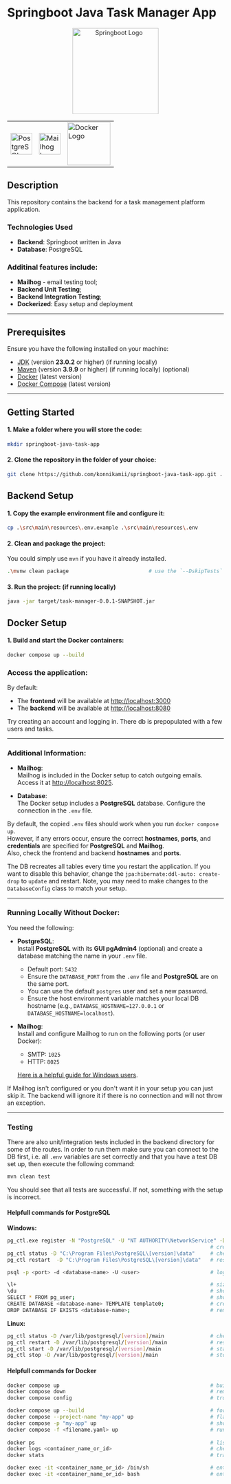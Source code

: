 # Springboot Java Task Manager App

<p align="center" style="display: flex; justify-content: center; align-items: center;">
  <a href="https://fastapi.tiangolo.com/" rel="noopener noreferrer" target="_blank">
    <img src="https://images-cdn.openxcell.com/wp-content/uploads/2024/07/25070933/springboot-inner.svg" width="200" alt="Springboot Logo">
  </a>
</p>

<table align="center" > 
  <tr> 
    <td>
      <a href="https://www.postgresql.org/" rel="noopener noreferrer" target="_blank">
        <img src="https://www.unixmen.com/wp-content/uploads/2017/07/postgresql-logo.png" height="50" alt="PostgreSQL Logo">
      </a>
    </td>
    <td>
      <a href="https://github.com/mailhog" rel="noopener noreferrer" target="_blank">
        <img src="https://avatars.githubusercontent.com/u/10258541?s=200&v=4" height="50" alt="Mailhog Logo">
      </a>
    </td>
    <td>
      <a href="https://www.docker.com/" rel="noopener noreferrer" target="_blank">
        <img src="https://www.logo.wine/a/logo/Docker_(software)/Docker_(software)-Logo.wine.svg" height="100" alt="Docker Logo">
      </a>
    </td> 
  </tr>
</table>

## Description

This repository contains the backend for a task management platform application.

### Technologies Used

- **Backend**: Springboot written in Java 
- **Database**: PostgreSQL

### Additinal features include:

- **Mailhog** - email testing tool;
- **Backend Unit Testing**;
- **Backend Integration Testing**;  
- **Dockerized**: Easy setup and deployment

---

## Prerequisites

Ensure you have the following installed on your machine:
 
- [JDK](https://www.oracle.com/java/technologies/downloads/) (version **23.0.2** or higher) (if running locally)
- [Maven](https://pypi.org/project/pip/) (version **3.9.9** or higher) (if running locally) (optional)
- [Docker](https://www.docker.com/) (latest version)
- [Docker Compose](https://docs.docker.com/compose/) (latest version)

---

## Getting Started

#### 1. Make a folder where you will store the code:

```bash
mkdir springboot-java-task-app
```

#### 2. Clone the repository in the folder of your choice:

```bash
git clone https://github.com/konnikamii/springboot-java-task-app.git .
```
 

## Backend Setup
 
#### 1. Copy the example environment file and configure it:

```bash 
cp .\src\main\resources\.env.example .\src\main\resources\.env
```

#### 2. Clean and package the project:

You could simply use `mvn` if you have it already installed.

```bash
.\mvnw clean package                          # use the `--DskipTests` flag if you are not connected to a test DB
``` 

#### 3. Run the project: (if running locally)

```bash
java -jar target/task-manager-0.0.1-SNAPSHOT.jar
```
   
## Docker Setup
 
#### 1. Build and start the Docker containers:

```bash
docker compose up --build
```

### Access the application:

By default:

- The **frontend** will be available at [http://localhost:3000](http://localhost:3000)
- The **backend** will be available at [http://localhost:8080](http://localhost:8080)

Try creating an account and logging in. There db is prepopulated with a few users and tasks.

---

### Additional Information:

- **Mailhog**:  
  Mailhog is included in the Docker setup to catch outgoing emails.  
  Access it at [http://localhost:8025](http://localhost:8025).

- **Database**:  
  The Docker setup includes a **PostgreSQL** database. Configure the connection in the `.env` file.

By default, the copied `.env` files should work when you run `docker compose up`.  
However, if any errors occur, ensure the correct **hostnames**, **ports**, and **credentials** are specified for **PostgreSQL** and **Mailhog**.  
Also, check the frontend and backend **hostnames** and **ports**.

The DB recreates all tables every time you restart the application. If you want to disable this behavior, change the `jpa:hibernate:ddl-auto: create-drop` to `update` and restart.
Note, you may need to make changes to the `DatabaseConfig` class to match your setup.

---

### Running Locally Without Docker:

You need the following:

- **PostgreSQL**:  
  Install **PostgreSQL** with its **GUI pgAdmin4** (optional) and create a database matching the name in your `.env` file.

    - Default port: `5432`
    - Ensure the `DATABASE_PORT` from the `.env` file and **PostgreSQL** are on the same port.
    - You can use the default `postgres` user and set a new password.
    - Ensure the host environment variable matches your local DB hostname (e.g., `DATABASE_HOSTNAME=127.0.0.1` or `DATABASE_HOSTNAME=localhost`).

- **Mailhog**:  
  Install and configure Mailhog to run on the following ports (or user Docker):

    - SMTP: `1025`
    - HTTP: `8025`

  [Here is a helpful guide for Windows users](https://runcloud.io/blog/mailhog-email-testing).


If Mailhog isn't configured or you don't want it in your setup you can just skip it. The backend will ignore it if there is no connection and will not throw an exception.

---

### Testing

There are also unit/integration tests included in the backend directory for some of the routes.
In order to run them make sure you can connect to the DB first, i.e. all `.env` variables are set correctly and that you have a test DB set up, then execute the following command:

```bash
mvn clean test
```
 
You should see that all tests are successful. If not, something with the setup is incorrect.
 
#### Helpfull commands for PostgreSQL

**Windows:**

```bash
pg_ctl.exe register -N "PostgreSQL" -U "NT AUTHORITY\NetworkService" -D "C:\Program Files\PostgreSQL\[version]\data" -w
                                                                  # creates a service to start on boot
pg_ctl status -D "C:\Program Files\PostgreSQL\[version]\data"     # checks the PostgreSQL process status
pg_ctl restart  -D "C:\Program Files\PostgreSQL\[version]\data"   # restart the PostgreSQL process

psql -p <port> -d <database-name> -U <user>                       # login as user in postgres database

\l+                                                               # size of DBs
\du                                                               # show all users
SELECT * FROM pg_user;                                            # show all users
CREATE DATABASE <database-name> TEMPLATE template0;               # create DB from clean template
DROP DATABASE IF EXISTS <database-name>;                          # remove DB
```

**Linux:**

```bash
pg_ctl status -D /var/lib/postgresql/[version]/main               # checks the PostgreSQL process status
pg_ctl restart -D /var/lib/postgresql/[version]/main              # restart the PostgreSQL process
pg_ctl start -D /var/lib/postgresql/[version]/main                # start the PostgreSQL process
pg_ctl stop -D /var/lib/postgresql/[version]/main                 # stop the PostgreSQL process
```
#### Helpfull commands for Docker

```bash
docker compose up                                                 # builds images and starts the containers (dafaults to: ./docker-compose.yaml ./.env)
docker compose down                                               # removes containers
docker compose config                                             # troubleshoots the setup

docker compose up --build                                         # forces image rebuilds
docker compose --project-name "my-app" up                         # flag for setting project name (if not specified)
docker compose -p "my-app" up                                     # shorthand for project name
docker compose -f <filename.yaml> up                              # runs a particular 'docker-compose.yaml' file
  
docker ps                                                         # lists all containers
docker logs <container_name_or_id>                                # check logs of container
docker stats                                                      # tracks active container resource utilization

docker exec -it <container_name_or_id> /bin/sh                    # enter container using shell
docker exec -it <container_name_or_id> bash                       # enter container using bash (if installed)
```